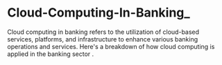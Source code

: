 # Cloud-Computing-In-Banking_
Cloud computing in banking refers to the utilization of cloud-based services, platforms, and infrastructure to enhance various banking operations and services. Here's a breakdown of how cloud computing is applied in the banking sector .
